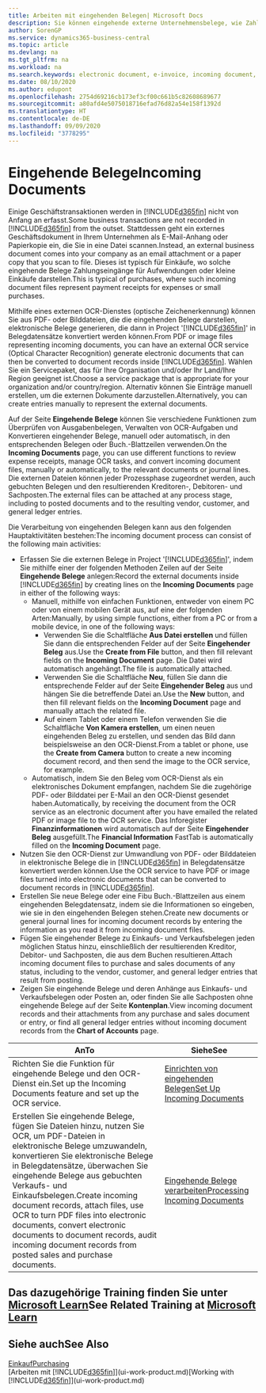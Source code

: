 ```yaml
---
title: Arbeiten mit eingehenden Belegen| Microsoft Docs
description: Sie können eingehende externe Unternehmensbelege, wie Zahlungseingänge oder PDF-Dateien verwalten, OCR-Aufgaben verwalten und Dateien in elektronische Belege und Datensätze umwandeln.
author: SorenGP
ms.service: dynamics365-business-central
ms.topic: article
ms.devlang: na
ms.tgt_pltfrm: na
ms.workload: na
ms.search.keywords: electronic document, e-invoice, incoming document, OCR, ecommerce, document exchange, import invoice
ms.date: 08/10/2020
ms.author: edupont
ms.openlocfilehash: 2754d69216cb173ef3cf00c661b5c82608689677
ms.sourcegitcommit: a80afd4e5075018716efad76d82a54e158f1392d
ms.translationtype: HT
ms.contentlocale: de-DE
ms.lasthandoff: 09/09/2020
ms.locfileid: "3778295"
---
```

# <a name="incoming-documents"></a><span data-ttu-id="e2e53-103">Eingehende Belege</span><span class="sxs-lookup"><span data-stu-id="e2e53-103">Incoming Documents</span></span>

<span data-ttu-id="e2e53-104">Einige Geschäftstransaktionen werden in [!INCLUDE[d365fin](includes/d365fin_md.md)] nicht von Anfang an erfasst.</span><span class="sxs-lookup"><span data-stu-id="e2e53-104">Some business transactions are not recorded in [!INCLUDE[d365fin](includes/d365fin_md.md)] from the outset.</span></span> <span data-ttu-id="e2e53-105">Stattdessen geht ein externes Geschäftsdokument in Ihrem Unternehmen als E-Mail-Anhang oder Papierkopie ein, die Sie in eine Datei scannen.</span><span class="sxs-lookup"><span data-stu-id="e2e53-105">Instead, an external business document comes into your company as an email attachment or a paper copy that you scan to file.</span></span> <span data-ttu-id="e2e53-106">Dieses ist typisch für Einkäufe, wo solche eingehende Belege Zahlungseingänge für Aufwendungen oder kleine Einkäufe darstellen.</span><span class="sxs-lookup"><span data-stu-id="e2e53-106">This is typical of purchases, where such incoming document files represent payment receipts for expenses or small purchases.</span></span>

<span data-ttu-id="e2e53-107">Mithilfe eines externen OCR-Dienstes (optische Zeichenerkennung) können Sie aus PDF- oder Bilddateien, die die eingehenden Belege darstellen, elektronische Belege generieren, die dann in Project '[!INCLUDE[d365fin](includes/d365fin_md.md)]' in Belegdatensätze konvertiert werden können.</span><span class="sxs-lookup"><span data-stu-id="e2e53-107">From PDF or image files representing incoming documents, you can have an external OCR service (Optical Character Recognition) generate electronic documents that can then be converted to document records inside [!INCLUDE[d365fin](includes/d365fin_md.md)].</span></span> <span data-ttu-id="e2e53-108">Wählen Sie ein Servicepaket, das für Ihre Organisation und/oder Ihr Land/Ihre Region geeignet ist.</span><span class="sxs-lookup"><span data-stu-id="e2e53-108">Choose a service package that is appropriate for your organization and/or country/region.</span></span> <span data-ttu-id="e2e53-109">Alternativ können Sie Einträge manuell erstellen, um die externen Dokumente darzustellen.</span><span class="sxs-lookup"><span data-stu-id="e2e53-109">Alternatively, you can create entries manually to represent the external documents.</span></span>  

<span data-ttu-id="e2e53-110">Auf der Seite **Eingehende Belege** können Sie verschiedene Funktionen zum Überprüfen von Ausgabenbelegen, Verwalten von OCR-Aufgaben und Konvertieren eingehender Belege, manuell oder automatisch, in den entsprechenden Belegen oder Buch.-Blattzeilen verwenden.</span><span class="sxs-lookup"><span data-stu-id="e2e53-110">On the **Incoming Documents** page, you can use different functions to review expense receipts, manage OCR tasks, and convert incoming document files, manually or automatically, to the relevant documents or journal lines.</span></span> <span data-ttu-id="e2e53-111">Die externen Dateien können jeder Prozessphase zugeordnet werden, auch gebuchten Belegen und den resultierenden Kreditoren-, Debitoren- und Sachposten.</span><span class="sxs-lookup"><span data-stu-id="e2e53-111">The external files can be attached at any process stage, including to posted documents and to the resulting vendor, customer, and general ledger entries.</span></span>

<span data-ttu-id="e2e53-112">Die Verarbeitung von eingehenden Belegen kann aus den folgenden Hauptaktivitäten bestehen:</span><span class="sxs-lookup"><span data-stu-id="e2e53-112">The incoming document process can consist of the following main activities:</span></span>

* <span data-ttu-id="e2e53-113">Erfassen Sie die externen Belege in Project '[!INCLUDE[d365fin](includes/d365fin_md.md)]', indem Sie mithilfe einer der folgenden Methoden Zeilen auf der Seite **Eingehende Belege** anlegen:</span><span class="sxs-lookup"><span data-stu-id="e2e53-113">Record the external documents inside [!INCLUDE[d365fin](includes/d365fin_md.md)] by creating lines on the **Incoming Documents** page in either of the following ways:</span></span>
  * <span data-ttu-id="e2e53-114">Manuell, mithilfe von einfachen Funktionen, entweder von einem PC oder von einem mobilen Gerät aus, auf eine der folgenden Arten:</span><span class="sxs-lookup"><span data-stu-id="e2e53-114">Manually, by using simple functions, either from a PC or from a mobile device, in one of the following ways:</span></span>
    * <span data-ttu-id="e2e53-115">Verwenden Sie die Schaltfläche **Aus Datei erstellen** und füllen Sie dann die entsprechenden Felder auf der Seite **Eingehender Beleg** aus.</span><span class="sxs-lookup"><span data-stu-id="e2e53-115">Use the **Create from File** button, and then fill relevant fields on the **Incoming Document** page.</span></span> <span data-ttu-id="e2e53-116">Die Datei wird automatisch angehängt.</span><span class="sxs-lookup"><span data-stu-id="e2e53-116">The file is automatically attached.</span></span>  
    * <span data-ttu-id="e2e53-117">Verwenden Sie die Schaltfläche **Neu**, füllen Sie dann die entsprechende Felder auf der Seite **Eingehender Beleg** aus und hängen Sie die betreffende Datei an.</span><span class="sxs-lookup"><span data-stu-id="e2e53-117">Use the **New** button, and then fill relevant fields on the **Incoming Document** page and manually attach the related file.</span></span>
    * <span data-ttu-id="e2e53-118">Auf einem Tablet oder einem Telefon verwenden Sie die Schaltfläche **Von Kamera erstellen**, um einen neuen eingehenden Beleg zu erstellen, und senden das Bild dann beispielsweise an den OCR-Dienst.</span><span class="sxs-lookup"><span data-stu-id="e2e53-118">From a tablet or phone, use the **Create from Camera** button to create a new incoming document record, and then send the image to the OCR service, for example.</span></span>
  * <span data-ttu-id="e2e53-119">Automatisch, indem Sie den Beleg vom OCR-Dienst als ein elektronisches Dokument empfangen, nachdem Sie die zugehörige PDF- oder Bilddatei per E-Mail an den OCR-Dienst gesendet haben.</span><span class="sxs-lookup"><span data-stu-id="e2e53-119">Automatically, by receiving the document from the OCR service as an electronic document after you have emailed the related PDF or image file to the OCR service.</span></span> <span data-ttu-id="e2e53-120">Das Inforegister **Finanzinformationen** wird automatisch auf der Seite **Eingehender Beleg** ausgefüllt.</span><span class="sxs-lookup"><span data-stu-id="e2e53-120">The **Financial Information** FastTab is automatically filled on the **Incoming Document** page.</span></span>
* <span data-ttu-id="e2e53-121">Nutzen Sie den OCR-Dienst zur Umwandlung von PDF- oder Bilddateien in elektronische Belege die in [!INCLUDE[d365fin](includes/d365fin_md.md)] in Belegdatensätze konvertiert werden können.</span><span class="sxs-lookup"><span data-stu-id="e2e53-121">Use the OCR service to have PDF or image files turned into electronic documents that can be converted to document records in [!INCLUDE[d365fin](includes/d365fin_md.md)].</span></span>
* <span data-ttu-id="e2e53-122">Erstellen Sie neue Belege oder eine Fibu Buch.-Blattzeilen aus einem eingehenden Belegdatensatz, indem sie die Informationen so eingeben, wie sie in den eingehenden Belegen stehen.</span><span class="sxs-lookup"><span data-stu-id="e2e53-122">Create new documents or general journal lines for incoming document records by entering the information as you read it from incoming document files.</span></span>
* <span data-ttu-id="e2e53-123">Fügen Sie eingehender Belege zu Einkaufs- und Verkaufsbelegen jeden möglichen Status hinzu, einschließlich der resultierenden Kreditor, Debitor- und Sachposten, die aus dem Buchen resultieren.</span><span class="sxs-lookup"><span data-stu-id="e2e53-123">Attach incoming document files to purchase and sales documents of any status, including to the vendor, customer, and general ledger entries that result from posting.</span></span>
* <span data-ttu-id="e2e53-124">Zeigen Sie eingehende Belege und deren Anhänge aus Einkaufs- und Verkaufsbelegen oder Posten an, oder finden Sie alle Sachposten ohne eingehende Belege auf der Seite **Kontenplan**.</span><span class="sxs-lookup"><span data-stu-id="e2e53-124">View incoming document records and their attachments from any purchase and sales document or entry, or find all general ledger entries without incoming document records from the **Chart of Accounts** page.</span></span>

| <span data-ttu-id="e2e53-125">An</span><span class="sxs-lookup"><span data-stu-id="e2e53-125">To</span></span> | <span data-ttu-id="e2e53-126">Siehe</span><span class="sxs-lookup"><span data-stu-id="e2e53-126">See</span></span> |
| --- | --- |
| <span data-ttu-id="e2e53-127">Richten Sie die Funktion für eingehende Belege und den OCR-Dienst ein.</span><span class="sxs-lookup"><span data-stu-id="e2e53-127">Set up the Incoming Documents feature and set up the OCR service.</span></span> |[<span data-ttu-id="e2e53-128">Einrichten von eingehenden Belegen</span><span class="sxs-lookup"><span data-stu-id="e2e53-128">Set Up Incoming Documents</span></span>](across-how-setup-income-documents.md) |
| <span data-ttu-id="e2e53-129">Erstellen Sie eingehende Belege, fügen Sie Dateien hinzu, nutzen Sie OCR, um PDF-Dateien in elektronische Belege umzuwandeln, konvertieren Sie elektronische Belege in Belegdatensätze, überwachen Sie eingehende Belege aus gebuchten Verkaufs- und Einkaufsbelegen.</span><span class="sxs-lookup"><span data-stu-id="e2e53-129">Create incoming document records, attach files, use OCR to turn PDF files into electronic documents, convert electronic documents to document records, audit incoming document records from posted sales and purchase documents.</span></span> |[<span data-ttu-id="e2e53-130">Eingehende Belege verarbeiten</span><span class="sxs-lookup"><span data-stu-id="e2e53-130">Processing Incoming Documents</span></span>](across-process-income-documents.md) |

## <a name="see-related-training-at-microsoft-learn"></a><span data-ttu-id="e2e53-131">Das dazugehörige Training finden Sie unter [Microsoft Learn](/learn/modules/incoming-documents-dynamics-365-business-central/index)</span><span class="sxs-lookup"><span data-stu-id="e2e53-131">See Related Training at [Microsoft Learn](/learn/modules/incoming-documents-dynamics-365-business-central/index)</span></span>

## <a name="see-also"></a><span data-ttu-id="e2e53-132">Siehe auch</span><span class="sxs-lookup"><span data-stu-id="e2e53-132">See Also</span></span>

[<span data-ttu-id="e2e53-133">Einkauf</span><span class="sxs-lookup"><span data-stu-id="e2e53-133">Purchasing</span></span>](purchasing-manage-purchasing.md)  
<span data-ttu-id="e2e53-134">[Arbeiten mit [!INCLUDE[d365fin](includes/d365fin_md.md)]](ui-work-product.md)</span><span class="sxs-lookup"><span data-stu-id="e2e53-134">[Working with [!INCLUDE[d365fin](includes/d365fin_md.md)]](ui-work-product.md)</span></span>  
